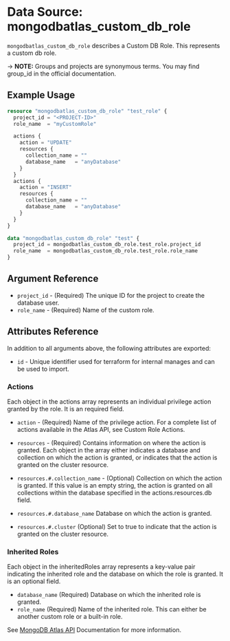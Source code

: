 # Data Source: mongodbatlas_custom_db_role

`mongodbatlas_custom_db_role` describes a Custom DB Role. This represents a custom db role.

-> **NOTE:** Groups and projects are synonymous terms. You may find group_id in the official documentation.

## Example Usage

```terraform
resource "mongodbatlas_custom_db_role" "test_role" {
  project_id = "<PROJECT-ID>"
  role_name  = "myCustomRole"

  actions {
    action = "UPDATE"
    resources {
      collection_name = ""
      database_name   = "anyDatabase"
    }
  }
  actions {
    action = "INSERT"
    resources {
      collection_name = ""
      database_name   = "anyDatabase"
    }
  }
}

data "mongodbatlas_custom_db_role" "test" {
  project_id = mongodbatlas_custom_db_role.test_role.project_id
  role_name  = mongodbatlas_custom_db_role.test_role.role_name
}
```

## Argument Reference

* `project_id` - (Required) The unique ID for the project to create the database user.
* `role_name` - (Required) Name of the custom role. 

## Attributes Reference

In addition to all arguments above, the following attributes are exported:

* `id` - Unique identifier used for terraform for internal manages and can be used to import.

### Actions
Each object in the actions array represents an individual privilege action granted by the role. It is an required field.

* `action` - (Required) Name of the privilege action. For a complete list of actions available in the Atlas API, see Custom Role Actions.

* `resources` - (Required) Contains information on where the action is granted. Each object in the array either indicates a database and collection on which the action is granted, or indicates that the action is granted on the cluster resource.

* `resources.#.collection_name` - (Optional) Collection on which the action is granted. If this value is an empty string, the action is granted on all collections within the database specified in the actions.resources.db field.

* `resources.#.database_name`	Database on which the action is granted.

* `resources.#.cluster`	(Optional) Set to true to indicate that the action is granted on the cluster resource.

### Inherited Roles
Each object in the inheritedRoles array represents a key-value pair indicating the inherited role and the database on which the role is granted. It is an optional field.

* `database_name` (Required) Database on which the inherited role is granted.
* `role_name`	(Required) Name of the inherited role. This can either be another custom role or a built-in role.


See [MongoDB Atlas API](https://docs.atlas.mongodb.com/reference/api/custom-roles-get-single-role/) Documentation for more information.